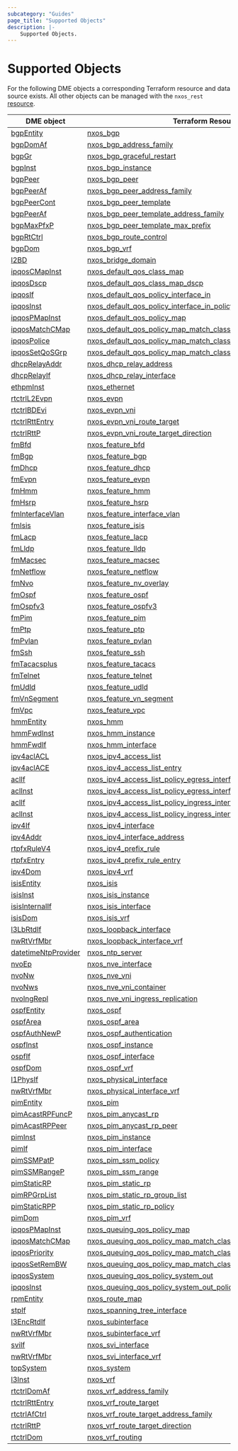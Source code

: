 ```yaml
---
subcategory: "Guides"
page_title: "Supported Objects"
description: |-
    Supported Objects.
---
```


# Supported Objects

For the following DME objects a corresponding Terraform resource and data source exists. All other objects can be managed with the `nxos_rest` [resource](https://registry.terraform.io/providers/netascode/nxos/latest/docs/resources/rest).

| DME object | Terraform Resource | Terraform Data Source |
|------------|--------------------|-----------------------|
| [bgpEntity](https://pubhub.devnetcloud.com/media/dme-docs-10-2-2/docs/Routing%20and%20Forwarding/bgp:Entity/) | [nxos_bgp](https://registry.terraform.io/providers/netascode/nxos/latest/docs/resources/bgp) | [nxos_bgp](https://registry.terraform.io/providers/netascode/nxos/latest/docs/data-sources/bgp) |
| [bgpDomAf](https://pubhub.devnetcloud.com/media/dme-docs-10-2-2/docs/Routing%20and%20Forwarding/bgp:DomAf/) | [nxos_bgp_address_family](https://registry.terraform.io/providers/netascode/nxos/latest/docs/resources/bgp_address_family) | [nxos_bgp_address_family](https://registry.terraform.io/providers/netascode/nxos/latest/docs/data-sources/bgp_address_family) |
| [bgpGr](https://pubhub.devnetcloud.com/media/dme-docs-10-2-2/docs/Routing%20and%20Forwarding/bgp:Gr/) | [nxos_bgp_graceful_restart](https://registry.terraform.io/providers/netascode/nxos/latest/docs/resources/bgp_graceful_restart) | [nxos_bgp_graceful_restart](https://registry.terraform.io/providers/netascode/nxos/latest/docs/data-sources/bgp_graceful_restart) |
| [bgpInst](https://pubhub.devnetcloud.com/media/dme-docs-10-2-2/docs/Routing%20and%20Forwarding/bgp:Inst/) | [nxos_bgp_instance](https://registry.terraform.io/providers/netascode/nxos/latest/docs/resources/bgp_instance) | [nxos_bgp_instance](https://registry.terraform.io/providers/netascode/nxos/latest/docs/data-sources/bgp_instance) |
| [bgpPeer](https://pubhub.devnetcloud.com/media/dme-docs-10-2-2/docs/Routing%20and%20Forwarding/bgp:Peer/) | [nxos_bgp_peer](https://registry.terraform.io/providers/netascode/nxos/latest/docs/resources/bgp_peer) | [nxos_bgp_peer](https://registry.terraform.io/providers/netascode/nxos/latest/docs/data-sources/bgp_peer) |
| [bgpPeerAf](https://pubhub.devnetcloud.com/media/dme-docs-10-2-2/docs/Routing%20and%20Forwarding/bgp:PeerAf/) | [nxos_bgp_peer_address_family](https://registry.terraform.io/providers/netascode/nxos/latest/docs/resources/bgp_peer_address_family) | [nxos_bgp_peer_address_family](https://registry.terraform.io/providers/netascode/nxos/latest/docs/data-sources/bgp_peer_address_family) |
| [bgpPeerCont](https://pubhub.devnetcloud.com/media/dme-docs-10-2-2/docs/Routing%20and%20Forwarding/bgp:PeerCont/) | [nxos_bgp_peer_template](https://registry.terraform.io/providers/netascode/nxos/latest/docs/resources/bgp_peer_template) | [nxos_bgp_peer_template](https://registry.terraform.io/providers/netascode/nxos/latest/docs/data-sources/bgp_peer_template) |
| [bgpPeerAf](https://pubhub.devnetcloud.com/media/dme-docs-10-2-2/docs/Routing%20and%20Forwarding/bgp:PeerAf/) | [nxos_bgp_peer_template_address_family](https://registry.terraform.io/providers/netascode/nxos/latest/docs/resources/bgp_peer_template_address_family) | [nxos_bgp_peer_template_address_family](https://registry.terraform.io/providers/netascode/nxos/latest/docs/data-sources/bgp_peer_template_address_family) |
| [bgpMaxPfxP](https://pubhub.devnetcloud.com/media/dme-docs-10-2-2/docs/Routing%20and%20Forwarding/bgp:MaxPfxP/) | [nxos_bgp_peer_template_max_prefix](https://registry.terraform.io/providers/netascode/nxos/latest/docs/resources/bgp_peer_template_max_prefix) | [nxos_bgp_peer_template_max_prefix](https://registry.terraform.io/providers/netascode/nxos/latest/docs/data-sources/bgp_peer_template_max_prefix) |
| [bgpRtCtrl](https://pubhub.devnetcloud.com/media/dme-docs-10-2-2/docs/Routing%20and%20Forwarding/bgp:RtCtrl/) | [nxos_bgp_route_control](https://registry.terraform.io/providers/netascode/nxos/latest/docs/resources/bgp_route_control) | [nxos_bgp_route_control](https://registry.terraform.io/providers/netascode/nxos/latest/docs/data-sources/bgp_route_control) |
| [bgpDom](https://pubhub.devnetcloud.com/media/dme-docs-10-2-2/docs/Routing%20and%20Forwarding/bgp:Dom/) | [nxos_bgp_vrf](https://registry.terraform.io/providers/netascode/nxos/latest/docs/resources/bgp_vrf) | [nxos_bgp_vrf](https://registry.terraform.io/providers/netascode/nxos/latest/docs/data-sources/bgp_vrf) |
| [l2BD](https://pubhub.devnetcloud.com/media/dme-docs-10-2-2/docs/Layer%202/l2:BD/) | [nxos_bridge_domain](https://registry.terraform.io/providers/netascode/nxos/latest/docs/resources/bridge_domain) | [nxos_bridge_domain](https://registry.terraform.io/providers/netascode/nxos/latest/docs/data-sources/bridge_domain) |
| [ipqosCMapInst](https://pubhub.devnetcloud.com/media/dme-docs-10-2-2/docs/Qos/ipqos:CMapInst/) | [nxos_default_qos_class_map](https://registry.terraform.io/providers/netascode/nxos/latest/docs/resources/default_qos_class_map) | [nxos_default_qos_class_map](https://registry.terraform.io/providers/netascode/nxos/latest/docs/data-sources/default_qos_class_map) |
| [ipqosDscp](https://pubhub.devnetcloud.com/media/dme-docs-10-2-2/docs/Qos/ipqos:Dscp/) | [nxos_default_qos_class_map_dscp](https://registry.terraform.io/providers/netascode/nxos/latest/docs/resources/default_qos_class_map_dscp) | [nxos_default_qos_class_map_dscp](https://registry.terraform.io/providers/netascode/nxos/latest/docs/data-sources/default_qos_class_map_dscp) |
| [ipqosIf](https://pubhub.devnetcloud.com/media/dme-docs-10-2-2/docs/Qos/ipqos:If/) | [nxos_default_qos_policy_interface_in](https://registry.terraform.io/providers/netascode/nxos/latest/docs/resources/default_qos_policy_interface_in) | [nxos_default_qos_policy_interface_in](https://registry.terraform.io/providers/netascode/nxos/latest/docs/data-sources/default_qos_policy_interface_in) |
| [ipqosInst](https://pubhub.devnetcloud.com/media/dme-docs-10-2-2/docs/Qos/ipqos:Inst/) | [nxos_default_qos_policy_interface_in_policy_map](https://registry.terraform.io/providers/netascode/nxos/latest/docs/resources/default_qos_policy_interface_in_policy_map) | [nxos_default_qos_policy_interface_in_policy_map](https://registry.terraform.io/providers/netascode/nxos/latest/docs/data-sources/default_qos_policy_interface_in_policy_map) |
| [ipqosPMapInst](https://pubhub.devnetcloud.com/media/dme-docs-10-2-2/docs/Qos/ipqos:PMapInst/) | [nxos_default_qos_policy_map](https://registry.terraform.io/providers/netascode/nxos/latest/docs/resources/default_qos_policy_map) | [nxos_default_qos_policy_map](https://registry.terraform.io/providers/netascode/nxos/latest/docs/data-sources/default_qos_policy_map) |
| [ipqosMatchCMap](https://pubhub.devnetcloud.com/media/dme-docs-10-2-2/docs/Qos/ipqos:MatchCMap/) | [nxos_default_qos_policy_map_match_class_map](https://registry.terraform.io/providers/netascode/nxos/latest/docs/resources/default_qos_policy_map_match_class_map) | [nxos_default_qos_policy_map_match_class_map](https://registry.terraform.io/providers/netascode/nxos/latest/docs/data-sources/default_qos_policy_map_match_class_map) |
| [ipqosPolice](https://pubhub.devnetcloud.com/media/dme-docs-10-2-2/docs/Qos/ipqos:Police/) | [nxos_default_qos_policy_map_match_class_map_police](https://registry.terraform.io/providers/netascode/nxos/latest/docs/resources/default_qos_policy_map_match_class_map_police) | [nxos_default_qos_policy_map_match_class_map_police](https://registry.terraform.io/providers/netascode/nxos/latest/docs/data-sources/default_qos_policy_map_match_class_map_police) |
| [ipqosSetQoSGrp](https://pubhub.devnetcloud.com/media/dme-docs-10-2-2/docs/Qos/ipqos:SetQoSGrp/) | [nxos_default_qos_policy_map_match_class_map_set_qos_group](https://registry.terraform.io/providers/netascode/nxos/latest/docs/resources/default_qos_policy_map_match_class_map_set_qos_group) | [nxos_default_qos_policy_map_match_class_map_set_qos_group](https://registry.terraform.io/providers/netascode/nxos/latest/docs/data-sources/default_qos_policy_map_match_class_map_set_qos_group) |
| [dhcpRelayAddr](https://pubhub.devnetcloud.com/media/dme-docs-10-2-2/docs/DHCP/dhcp:RelayAddr/) | [nxos_dhcp_relay_address](https://registry.terraform.io/providers/netascode/nxos/latest/docs/resources/dhcp_relay_address) | [nxos_dhcp_relay_address](https://registry.terraform.io/providers/netascode/nxos/latest/docs/data-sources/dhcp_relay_address) |
| [dhcpRelayIf](https://pubhub.devnetcloud.com/media/dme-docs-10-2-2/docs/DHCP/dhcp:RelayIf/) | [nxos_dhcp_relay_interface](https://registry.terraform.io/providers/netascode/nxos/latest/docs/resources/dhcp_relay_interface) | [nxos_dhcp_relay_interface](https://registry.terraform.io/providers/netascode/nxos/latest/docs/data-sources/dhcp_relay_interface) |
| [ethpmInst](https://pubhub.devnetcloud.com/media/dme-docs-10-2-2/docs/Interfaces/ethpm:Inst/) | [nxos_ethernet](https://registry.terraform.io/providers/netascode/nxos/latest/docs/resources/ethernet) | [nxos_ethernet](https://registry.terraform.io/providers/netascode/nxos/latest/docs/data-sources/ethernet) |
| [rtctrlL2Evpn](https://pubhub.devnetcloud.com/media/dme-docs-10-2-2/docs/Routing%20and%20Forwarding/rtctrl:L2Evpn/) | [nxos_evpn](https://registry.terraform.io/providers/netascode/nxos/latest/docs/resources/evpn) | [nxos_evpn](https://registry.terraform.io/providers/netascode/nxos/latest/docs/data-sources/evpn) |
| [rtctrlBDEvi](https://pubhub.devnetcloud.com/media/dme-docs-10-2-2/docs/Routing%20and%20Forwarding/rtctrl:BDEvi/) | [nxos_evpn_vni](https://registry.terraform.io/providers/netascode/nxos/latest/docs/resources/evpn_vni) | [nxos_evpn_vni](https://registry.terraform.io/providers/netascode/nxos/latest/docs/data-sources/evpn_vni) |
| [rtctrlRttEntry](https://pubhub.devnetcloud.com/media/dme-docs-10-2-2/docs/Routing%20and%20Forwarding/rtctrl:RttEntry/) | [nxos_evpn_vni_route_target](https://registry.terraform.io/providers/netascode/nxos/latest/docs/resources/evpn_vni_route_target) | [nxos_evpn_vni_route_target](https://registry.terraform.io/providers/netascode/nxos/latest/docs/data-sources/evpn_vni_route_target) |
| [rtctrlRttP](https://pubhub.devnetcloud.com/media/dme-docs-10-2-2/docs/Routing%20and%20Forwarding/rtctrl:RttP/) | [nxos_evpn_vni_route_target_direction](https://registry.terraform.io/providers/netascode/nxos/latest/docs/resources/evpn_vni_route_target_direction) | [nxos_evpn_vni_route_target_direction](https://registry.terraform.io/providers/netascode/nxos/latest/docs/data-sources/evpn_vni_route_target_direction) |
| [fmBfd](https://pubhub.devnetcloud.com/media/dme-docs-10-2-2/docs/Feature%20Management/fm:Bfd/) | [nxos_feature_bfd](https://registry.terraform.io/providers/netascode/nxos/latest/docs/resources/feature_bfd) | [nxos_feature_bfd](https://registry.terraform.io/providers/netascode/nxos/latest/docs/data-sources/feature_bfd) |
| [fmBgp](https://pubhub.devnetcloud.com/media/dme-docs-10-2-2/docs/Feature%20Management/fm:Bgp/) | [nxos_feature_bgp](https://registry.terraform.io/providers/netascode/nxos/latest/docs/resources/feature_bgp) | [nxos_feature_bgp](https://registry.terraform.io/providers/netascode/nxos/latest/docs/data-sources/feature_bgp) |
| [fmDhcp](https://pubhub.devnetcloud.com/media/dme-docs-10-2-2/docs/Feature%20Management/fm:Dhcp/) | [nxos_feature_dhcp](https://registry.terraform.io/providers/netascode/nxos/latest/docs/resources/feature_dhcp) | [nxos_feature_dhcp](https://registry.terraform.io/providers/netascode/nxos/latest/docs/data-sources/feature_dhcp) |
| [fmEvpn](https://pubhub.devnetcloud.com/media/dme-docs-10-2-2/docs/Feature%20Management/fm:Evpn/) | [nxos_feature_evpn](https://registry.terraform.io/providers/netascode/nxos/latest/docs/resources/feature_evpn) | [nxos_feature_evpn](https://registry.terraform.io/providers/netascode/nxos/latest/docs/data-sources/feature_evpn) |
| [fmHmm](https://pubhub.devnetcloud.com/media/dme-docs-10-2-2/docs/Feature%20Management/fm:Hmm/) | [nxos_feature_hmm](https://registry.terraform.io/providers/netascode/nxos/latest/docs/resources/feature_hmm) | [nxos_feature_hmm](https://registry.terraform.io/providers/netascode/nxos/latest/docs/data-sources/feature_hmm) |
| [fmHsrp](https://pubhub.devnetcloud.com/media/dme-docs-10-2-2/docs/Feature%20Management/fm:Hsrp/) | [nxos_feature_hsrp](https://registry.terraform.io/providers/netascode/nxos/latest/docs/resources/feature_hsrp) | [nxos_feature_hsrp](https://registry.terraform.io/providers/netascode/nxos/latest/docs/data-sources/feature_hsrp) |
| [fmInterfaceVlan](https://pubhub.devnetcloud.com/media/dme-docs-10-2-2/docs/Feature%20Management/fm:InterfaceVlan/) | [nxos_feature_interface_vlan](https://registry.terraform.io/providers/netascode/nxos/latest/docs/resources/feature_interface_vlan) | [nxos_feature_interface_vlan](https://registry.terraform.io/providers/netascode/nxos/latest/docs/data-sources/feature_interface_vlan) |
| [fmIsis](https://pubhub.devnetcloud.com/media/dme-docs-10-2-2/docs/Feature%20Management/fm:Isis/) | [nxos_feature_isis](https://registry.terraform.io/providers/netascode/nxos/latest/docs/resources/feature_isis) | [nxos_feature_isis](https://registry.terraform.io/providers/netascode/nxos/latest/docs/data-sources/feature_isis) |
| [fmLacp](https://pubhub.devnetcloud.com/media/dme-docs-10-2-2/docs/Feature%20Management/fm:Lacp/) | [nxos_feature_lacp](https://registry.terraform.io/providers/netascode/nxos/latest/docs/resources/feature_lacp) | [nxos_feature_lacp](https://registry.terraform.io/providers/netascode/nxos/latest/docs/data-sources/feature_lacp) |
| [fmLldp](https://pubhub.devnetcloud.com/media/dme-docs-10-2-2/docs/Feature%20Management/fm:Lldp/) | [nxos_feature_lldp](https://registry.terraform.io/providers/netascode/nxos/latest/docs/resources/feature_lldp) | [nxos_feature_lldp](https://registry.terraform.io/providers/netascode/nxos/latest/docs/data-sources/feature_lldp) |
| [fmMacsec](https://pubhub.devnetcloud.com/media/dme-docs-10-2-2/docs/Feature%20Management/fm:Macsec/) | [nxos_feature_macsec](https://registry.terraform.io/providers/netascode/nxos/latest/docs/resources/feature_macsec) | [nxos_feature_macsec](https://registry.terraform.io/providers/netascode/nxos/latest/docs/data-sources/feature_macsec) |
| [fmNetflow](https://pubhub.devnetcloud.com/media/dme-docs-10-2-2/docs/Feature%20Management/fm:Netflow/) | [nxos_feature_netflow](https://registry.terraform.io/providers/netascode/nxos/latest/docs/resources/feature_netflow) | [nxos_feature_netflow](https://registry.terraform.io/providers/netascode/nxos/latest/docs/data-sources/feature_netflow) |
| [fmNvo](https://pubhub.devnetcloud.com/media/dme-docs-10-2-2/docs/Feature%20Management/fm:Nvo/) | [nxos_feature_nv_overlay](https://registry.terraform.io/providers/netascode/nxos/latest/docs/resources/feature_nv_overlay) | [nxos_feature_nv_overlay](https://registry.terraform.io/providers/netascode/nxos/latest/docs/data-sources/feature_nv_overlay) |
| [fmOspf](https://pubhub.devnetcloud.com/media/dme-docs-10-2-2/docs/Feature%20Management/fm:Ospf/) | [nxos_feature_ospf](https://registry.terraform.io/providers/netascode/nxos/latest/docs/resources/feature_ospf) | [nxos_feature_ospf](https://registry.terraform.io/providers/netascode/nxos/latest/docs/data-sources/feature_ospf) |
| [fmOspfv3](https://pubhub.devnetcloud.com/media/dme-docs-10-2-2/docs/Feature%20Management/fm:Ospfv3/) | [nxos_feature_ospfv3](https://registry.terraform.io/providers/netascode/nxos/latest/docs/resources/feature_ospfv3) | [nxos_feature_ospfv3](https://registry.terraform.io/providers/netascode/nxos/latest/docs/data-sources/feature_ospfv3) |
| [fmPim](https://pubhub.devnetcloud.com/media/dme-docs-10-2-2/docs/Feature%20Management/fm:Pim/) | [nxos_feature_pim](https://registry.terraform.io/providers/netascode/nxos/latest/docs/resources/feature_pim) | [nxos_feature_pim](https://registry.terraform.io/providers/netascode/nxos/latest/docs/data-sources/feature_pim) |
| [fmPtp](https://pubhub.devnetcloud.com/media/dme-docs-10-2-2/docs/Feature%20Management/fm:Ptp/) | [nxos_feature_ptp](https://registry.terraform.io/providers/netascode/nxos/latest/docs/resources/feature_ptp) | [nxos_feature_ptp](https://registry.terraform.io/providers/netascode/nxos/latest/docs/data-sources/feature_ptp) |
| [fmPvlan](https://pubhub.devnetcloud.com/media/dme-docs-10-2-2/docs/Feature%20Management/fm:Pvlan/) | [nxos_feature_pvlan](https://registry.terraform.io/providers/netascode/nxos/latest/docs/resources/feature_pvlan) | [nxos_feature_pvlan](https://registry.terraform.io/providers/netascode/nxos/latest/docs/data-sources/feature_pvlan) |
| [fmSsh](https://pubhub.devnetcloud.com/media/dme-docs-10-2-2/docs/Feature%20Management/fm:Ssh/) | [nxos_feature_ssh](https://registry.terraform.io/providers/netascode/nxos/latest/docs/resources/feature_ssh) | [nxos_feature_ssh](https://registry.terraform.io/providers/netascode/nxos/latest/docs/data-sources/feature_ssh) |
| [fmTacacsplus](https://pubhub.devnetcloud.com/media/dme-docs-10-2-2/docs/Feature%20Management/fm:Tacacsplus/) | [nxos_feature_tacacs](https://registry.terraform.io/providers/netascode/nxos/latest/docs/resources/feature_tacacs) | [nxos_feature_tacacs](https://registry.terraform.io/providers/netascode/nxos/latest/docs/data-sources/feature_tacacs) |
| [fmTelnet](https://pubhub.devnetcloud.com/media/dme-docs-10-2-2/docs/Feature%20Management/fm:Telnet/) | [nxos_feature_telnet](https://registry.terraform.io/providers/netascode/nxos/latest/docs/resources/feature_telnet) | [nxos_feature_telnet](https://registry.terraform.io/providers/netascode/nxos/latest/docs/data-sources/feature_telnet) |
| [fmUdld](https://pubhub.devnetcloud.com/media/dme-docs-10-2-2/docs/Feature%20Management/fm:Udld/) | [nxos_feature_udld](https://registry.terraform.io/providers/netascode/nxos/latest/docs/resources/feature_udld) | [nxos_feature_udld](https://registry.terraform.io/providers/netascode/nxos/latest/docs/data-sources/feature_udld) |
| [fmVnSegment](https://pubhub.devnetcloud.com/media/dme-docs-10-2-2/docs/Feature%20Management/fm:VnSegment/) | [nxos_feature_vn_segment](https://registry.terraform.io/providers/netascode/nxos/latest/docs/resources/feature_vn_segment) | [nxos_feature_vn_segment](https://registry.terraform.io/providers/netascode/nxos/latest/docs/data-sources/feature_vn_segment) |
| [fmVpc](https://pubhub.devnetcloud.com/media/dme-docs-10-2-2/docs/Feature%20Management/fm:Vpc/) | [nxos_feature_vpc](https://registry.terraform.io/providers/netascode/nxos/latest/docs/resources/feature_vpc) | [nxos_feature_vpc](https://registry.terraform.io/providers/netascode/nxos/latest/docs/data-sources/feature_vpc) |
| [hmmEntity](https://pubhub.devnetcloud.com/media/dme-docs-10-2-2/docs/Host%20Mobility/hmm:Entity/) | [nxos_hmm](https://registry.terraform.io/providers/netascode/nxos/latest/docs/resources/hmm) | [nxos_hmm](https://registry.terraform.io/providers/netascode/nxos/latest/docs/data-sources/hmm) |
| [hmmFwdInst](https://pubhub.devnetcloud.com/media/dme-docs-10-2-2/docs/Host%20Mobility/hmm:FwdInst/) | [nxos_hmm_instance](https://registry.terraform.io/providers/netascode/nxos/latest/docs/resources/hmm_instance) | [nxos_hmm_instance](https://registry.terraform.io/providers/netascode/nxos/latest/docs/data-sources/hmm_instance) |
| [hmmFwdIf](https://pubhub.devnetcloud.com/media/dme-docs-10-2-2/docs/Host%20Mobility/hmm:FwdIf/) | [nxos_hmm_interface](https://registry.terraform.io/providers/netascode/nxos/latest/docs/resources/hmm_interface) | [nxos_hmm_interface](https://registry.terraform.io/providers/netascode/nxos/latest/docs/data-sources/hmm_interface) |
| [ipv4aclACL](https://pubhub.devnetcloud.com/media/dme-docs-10-2-2/docs/Security%20and%20Policing/ipv4acl:ACL/) | [nxos_ipv4_access_list](https://registry.terraform.io/providers/netascode/nxos/latest/docs/resources/ipv4_access_list) | [nxos_ipv4_access_list](https://registry.terraform.io/providers/netascode/nxos/latest/docs/data-sources/ipv4_access_list) |
| [ipv4aclACE](https://pubhub.devnetcloud.com/media/dme-docs-10-2-2/docs/Security%20and%20Policing/ipv4acl:ACE/) | [nxos_ipv4_access_list_entry](https://registry.terraform.io/providers/netascode/nxos/latest/docs/resources/ipv4_access_list_entry) | [nxos_ipv4_access_list_entry](https://registry.terraform.io/providers/netascode/nxos/latest/docs/data-sources/ipv4_access_list_entry) |
| [aclIf](https://pubhub.devnetcloud.com/media/dme-docs-10-2-2/docs/Security%20and%20Policing/acl:If/) | [nxos_ipv4_access_list_policy_egress_interface](https://registry.terraform.io/providers/netascode/nxos/latest/docs/resources/ipv4_access_list_policy_egress_interface) | [nxos_ipv4_access_list_policy_egress_interface](https://registry.terraform.io/providers/netascode/nxos/latest/docs/data-sources/ipv4_access_list_policy_egress_interface) |
| [aclInst](https://pubhub.devnetcloud.com/media/dme-docs-10-2-2/docs/Security%20and%20Policing/acl:Inst/) | [nxos_ipv4_access_list_policy_egress_interface_instace](https://registry.terraform.io/providers/netascode/nxos/latest/docs/resources/ipv4_access_list_policy_egress_interface_instace) | [nxos_ipv4_access_list_policy_egress_interface_instace](https://registry.terraform.io/providers/netascode/nxos/latest/docs/data-sources/ipv4_access_list_policy_egress_interface_instace) |
| [aclIf](https://pubhub.devnetcloud.com/media/dme-docs-10-2-2/docs/Security%20and%20Policing/acl:If/) | [nxos_ipv4_access_list_policy_ingress_interface](https://registry.terraform.io/providers/netascode/nxos/latest/docs/resources/ipv4_access_list_policy_ingress_interface) | [nxos_ipv4_access_list_policy_ingress_interface](https://registry.terraform.io/providers/netascode/nxos/latest/docs/data-sources/ipv4_access_list_policy_ingress_interface) |
| [aclInst](https://pubhub.devnetcloud.com/media/dme-docs-10-2-2/docs/Security%20and%20Policing/acl:Inst/) | [nxos_ipv4_access_list_policy_ingress_interface_instace](https://registry.terraform.io/providers/netascode/nxos/latest/docs/resources/ipv4_access_list_policy_ingress_interface_instace) | [nxos_ipv4_access_list_policy_ingress_interface_instace](https://registry.terraform.io/providers/netascode/nxos/latest/docs/data-sources/ipv4_access_list_policy_ingress_interface_instace) |
| [ipv4If](https://pubhub.devnetcloud.com/media/dme-docs-10-2-2/docs/Layer%203/ipv4:If/) | [nxos_ipv4_interface](https://registry.terraform.io/providers/netascode/nxos/latest/docs/resources/ipv4_interface) | [nxos_ipv4_interface](https://registry.terraform.io/providers/netascode/nxos/latest/docs/data-sources/ipv4_interface) |
| [ipv4Addr](https://pubhub.devnetcloud.com/media/dme-docs-10-2-2/docs/Layer%203/ipv4:Addr/) | [nxos_ipv4_interface_address](https://registry.terraform.io/providers/netascode/nxos/latest/docs/resources/ipv4_interface_address) | [nxos_ipv4_interface_address](https://registry.terraform.io/providers/netascode/nxos/latest/docs/data-sources/ipv4_interface_address) |
| [rtpfxRuleV4](https://pubhub.devnetcloud.com/media/dme-docs-10-2-2/docs/Routing%20and%20Forwarding/rtpfx:RuleV4/) | [nxos_ipv4_prefix_rule](https://registry.terraform.io/providers/netascode/nxos/latest/docs/resources/ipv4_prefix_rule) | [nxos_ipv4_prefix_rule](https://registry.terraform.io/providers/netascode/nxos/latest/docs/data-sources/ipv4_prefix_rule) |
| [rtpfxEntry](https://pubhub.devnetcloud.com/media/dme-docs-10-2-2/docs/Routing%20and%20Forwarding/rtpfx:Entry/) | [nxos_ipv4_prefix_rule_entry](https://registry.terraform.io/providers/netascode/nxos/latest/docs/resources/ipv4_prefix_rule_entry) | [nxos_ipv4_prefix_rule_entry](https://registry.terraform.io/providers/netascode/nxos/latest/docs/data-sources/ipv4_prefix_rule_entry) |
| [ipv4Dom](https://pubhub.devnetcloud.com/media/dme-docs-10-2-2/docs/Layer%203/ipv4:Dom/) | [nxos_ipv4_vrf](https://registry.terraform.io/providers/netascode/nxos/latest/docs/resources/ipv4_vrf) | [nxos_ipv4_vrf](https://registry.terraform.io/providers/netascode/nxos/latest/docs/data-sources/ipv4_vrf) |
| [isisEntity](https://pubhub.devnetcloud.com/media/dme-docs-10-2-2/docs/Routing%20and%20Forwarding/isis:Entity/) | [nxos_isis](https://registry.terraform.io/providers/netascode/nxos/latest/docs/resources/isis) | [nxos_isis](https://registry.terraform.io/providers/netascode/nxos/latest/docs/data-sources/isis) |
| [isisInst](https://pubhub.devnetcloud.com/media/dme-docs-10-2-2/docs/Routing%20and%20Forwarding/isis:Inst/) | [nxos_isis_instance](https://registry.terraform.io/providers/netascode/nxos/latest/docs/resources/isis_instance) | [nxos_isis_instance](https://registry.terraform.io/providers/netascode/nxos/latest/docs/data-sources/isis_instance) |
| [isisInternalIf](https://pubhub.devnetcloud.com/media/dme-docs-10-2-2/docs/Routing%20and%20Forwarding/isis:InternalIf/) | [nxos_isis_interface](https://registry.terraform.io/providers/netascode/nxos/latest/docs/resources/isis_interface) | [nxos_isis_interface](https://registry.terraform.io/providers/netascode/nxos/latest/docs/data-sources/isis_interface) |
| [isisDom](https://pubhub.devnetcloud.com/media/dme-docs-10-2-2/docs/Routing%20and%20Forwarding/isis:Dom/) | [nxos_isis_vrf](https://registry.terraform.io/providers/netascode/nxos/latest/docs/resources/isis_vrf) | [nxos_isis_vrf](https://registry.terraform.io/providers/netascode/nxos/latest/docs/data-sources/isis_vrf) |
| [l3LbRtdIf](https://pubhub.devnetcloud.com/media/dme-docs-10-2-2/docs/Layer%203/l3:LbRtdIf/) | [nxos_loopback_interface](https://registry.terraform.io/providers/netascode/nxos/latest/docs/resources/loopback_interface) | [nxos_loopback_interface](https://registry.terraform.io/providers/netascode/nxos/latest/docs/data-sources/loopback_interface) |
| [nwRtVrfMbr](https://pubhub.devnetcloud.com/media/dme-docs-10-2-2/docs/Routing%20and%20Forwarding/nw:RtVrfMbr/) | [nxos_loopback_interface_vrf](https://registry.terraform.io/providers/netascode/nxos/latest/docs/resources/loopback_interface_vrf) | [nxos_loopback_interface_vrf](https://registry.terraform.io/providers/netascode/nxos/latest/docs/data-sources/loopback_interface_vrf) |
| [datetimeNtpProvider](https://pubhub.devnetcloud.com/media/dme-docs-10-2-2/docs/System/datetime:NtpProvider/) | [nxos_ntp_server](https://registry.terraform.io/providers/netascode/nxos/latest/docs/resources/ntp_server) | [nxos_ntp_server](https://registry.terraform.io/providers/netascode/nxos/latest/docs/data-sources/ntp_server) |
| [nvoEp](https://pubhub.devnetcloud.com/media/dme-docs-10-2-2/docs/Network%20Virtualization/nvo:Ep/) | [nxos_nve_interface](https://registry.terraform.io/providers/netascode/nxos/latest/docs/resources/nve_interface) | [nxos_nve_interface](https://registry.terraform.io/providers/netascode/nxos/latest/docs/data-sources/nve_interface) |
| [nvoNw](https://pubhub.devnetcloud.com/media/dme-docs-10-2-2/docs/Network%20Virtualization/nvo:Nw/) | [nxos_nve_vni](https://registry.terraform.io/providers/netascode/nxos/latest/docs/resources/nve_vni) | [nxos_nve_vni](https://registry.terraform.io/providers/netascode/nxos/latest/docs/data-sources/nve_vni) |
| [nvoNws](https://pubhub.devnetcloud.com/media/dme-docs-10-2-2/docs/Network%20Virtualization/nvo:Nws/) | [nxos_nve_vni_container](https://registry.terraform.io/providers/netascode/nxos/latest/docs/resources/nve_vni_container) | [nxos_nve_vni_container](https://registry.terraform.io/providers/netascode/nxos/latest/docs/data-sources/nve_vni_container) |
| [nvoIngRepl](https://pubhub.devnetcloud.com/media/dme-docs-10-2-2/docs/Network%20Virtualization/nvo:IngRepl/) | [nxos_nve_vni_ingress_replication](https://registry.terraform.io/providers/netascode/nxos/latest/docs/resources/nve_vni_ingress_replication) | [nxos_nve_vni_ingress_replication](https://registry.terraform.io/providers/netascode/nxos/latest/docs/data-sources/nve_vni_ingress_replication) |
| [ospfEntity](https://pubhub.devnetcloud.com/media/dme-docs-10-2-2/docs/Routing%20and%20Forwarding/ospf:Entity/) | [nxos_ospf](https://registry.terraform.io/providers/netascode/nxos/latest/docs/resources/ospf) | [nxos_ospf](https://registry.terraform.io/providers/netascode/nxos/latest/docs/data-sources/ospf) |
| [ospfArea](https://pubhub.devnetcloud.com/media/dme-docs-10-2-2/docs/Routing%20and%20Forwarding/ospf:Area/) | [nxos_ospf_area](https://registry.terraform.io/providers/netascode/nxos/latest/docs/resources/ospf_area) | [nxos_ospf_area](https://registry.terraform.io/providers/netascode/nxos/latest/docs/data-sources/ospf_area) |
| [ospfAuthNewP](https://pubhub.devnetcloud.com/media/dme-docs-10-2-2/docs/Routing%20and%20Forwarding/ospf:AuthNewP/) | [nxos_ospf_authentication](https://registry.terraform.io/providers/netascode/nxos/latest/docs/resources/ospf_authentication) | [nxos_ospf_authentication](https://registry.terraform.io/providers/netascode/nxos/latest/docs/data-sources/ospf_authentication) |
| [ospfInst](https://pubhub.devnetcloud.com/media/dme-docs-10-2-2/docs/Routing%20and%20Forwarding/ospf:Inst/) | [nxos_ospf_instance](https://registry.terraform.io/providers/netascode/nxos/latest/docs/resources/ospf_instance) | [nxos_ospf_instance](https://registry.terraform.io/providers/netascode/nxos/latest/docs/data-sources/ospf_instance) |
| [ospfIf](https://pubhub.devnetcloud.com/media/dme-docs-10-2-2/docs/Routing%20and%20Forwarding/ospf:If/) | [nxos_ospf_interface](https://registry.terraform.io/providers/netascode/nxos/latest/docs/resources/ospf_interface) | [nxos_ospf_interface](https://registry.terraform.io/providers/netascode/nxos/latest/docs/data-sources/ospf_interface) |
| [ospfDom](https://pubhub.devnetcloud.com/media/dme-docs-10-2-2/docs/Routing%20and%20Forwarding/ospf:Dom/) | [nxos_ospf_vrf](https://registry.terraform.io/providers/netascode/nxos/latest/docs/resources/ospf_vrf) | [nxos_ospf_vrf](https://registry.terraform.io/providers/netascode/nxos/latest/docs/data-sources/ospf_vrf) |
| [l1PhysIf](https://pubhub.devnetcloud.com/media/dme-docs-10-2-2/docs/System/l1:PhysIf/) | [nxos_physical_interface](https://registry.terraform.io/providers/netascode/nxos/latest/docs/resources/physical_interface) | [nxos_physical_interface](https://registry.terraform.io/providers/netascode/nxos/latest/docs/data-sources/physical_interface) |
| [nwRtVrfMbr](https://pubhub.devnetcloud.com/media/dme-docs-10-2-2/docs/Routing%20and%20Forwarding/nw:RtVrfMbr/) | [nxos_physical_interface_vrf](https://registry.terraform.io/providers/netascode/nxos/latest/docs/resources/physical_interface_vrf) | [nxos_physical_interface_vrf](https://registry.terraform.io/providers/netascode/nxos/latest/docs/data-sources/physical_interface_vrf) |
| [pimEntity](https://pubhub.devnetcloud.com/media/dme-docs-10-2-2/docs/Layer%203/pim:Entity/) | [nxos_pim](https://registry.terraform.io/providers/netascode/nxos/latest/docs/resources/pim) | [nxos_pim](https://registry.terraform.io/providers/netascode/nxos/latest/docs/data-sources/pim) |
| [pimAcastRPFuncP](https://pubhub.devnetcloud.com/media/dme-docs-10-2-2/docs/Layer%203/pim:AcastRPFuncP/) | [nxos_pim_anycast_rp](https://registry.terraform.io/providers/netascode/nxos/latest/docs/resources/pim_anycast_rp) | [nxos_pim_anycast_rp](https://registry.terraform.io/providers/netascode/nxos/latest/docs/data-sources/pim_anycast_rp) |
| [pimAcastRPPeer](https://pubhub.devnetcloud.com/media/dme-docs-10-2-2/docs/Layer%203/pim:AcastRPPeer/) | [nxos_pim_anycast_rp_peer](https://registry.terraform.io/providers/netascode/nxos/latest/docs/resources/pim_anycast_rp_peer) | [nxos_pim_anycast_rp_peer](https://registry.terraform.io/providers/netascode/nxos/latest/docs/data-sources/pim_anycast_rp_peer) |
| [pimInst](https://pubhub.devnetcloud.com/media/dme-docs-10-2-2/docs/Layer%203/pim:Inst/) | [nxos_pim_instance](https://registry.terraform.io/providers/netascode/nxos/latest/docs/resources/pim_instance) | [nxos_pim_instance](https://registry.terraform.io/providers/netascode/nxos/latest/docs/data-sources/pim_instance) |
| [pimIf](https://pubhub.devnetcloud.com/media/dme-docs-10-2-2/docs/Layer%203/pim:If/) | [nxos_pim_interface](https://registry.terraform.io/providers/netascode/nxos/latest/docs/resources/pim_interface) | [nxos_pim_interface](https://registry.terraform.io/providers/netascode/nxos/latest/docs/data-sources/pim_interface) |
| [pimSSMPatP](https://pubhub.devnetcloud.com/media/dme-docs-10-2-2/docs/Layer%203/pim:SSMPatP/) | [nxos_pim_ssm_policy](https://registry.terraform.io/providers/netascode/nxos/latest/docs/resources/pim_ssm_policy) | [nxos_pim_ssm_policy](https://registry.terraform.io/providers/netascode/nxos/latest/docs/data-sources/pim_ssm_policy) |
| [pimSSMRangeP](https://pubhub.devnetcloud.com/media/dme-docs-10-2-2/docs/Layer%203/pim:SSMRangeP/) | [nxos_pim_ssm_range](https://registry.terraform.io/providers/netascode/nxos/latest/docs/resources/pim_ssm_range) | [nxos_pim_ssm_range](https://registry.terraform.io/providers/netascode/nxos/latest/docs/data-sources/pim_ssm_range) |
| [pimStaticRP](https://pubhub.devnetcloud.com/media/dme-docs-10-2-2/docs/Layer%203/pim:StaticRP/) | [nxos_pim_static_rp](https://registry.terraform.io/providers/netascode/nxos/latest/docs/resources/pim_static_rp) | [nxos_pim_static_rp](https://registry.terraform.io/providers/netascode/nxos/latest/docs/data-sources/pim_static_rp) |
| [pimRPGrpList](https://pubhub.devnetcloud.com/media/dme-docs-10-2-2/docs/Layer%203/pim:RPGrpList/) | [nxos_pim_static_rp_group_list](https://registry.terraform.io/providers/netascode/nxos/latest/docs/resources/pim_static_rp_group_list) | [nxos_pim_static_rp_group_list](https://registry.terraform.io/providers/netascode/nxos/latest/docs/data-sources/pim_static_rp_group_list) |
| [pimStaticRPP](https://pubhub.devnetcloud.com/media/dme-docs-10-2-2/docs/Layer%203/pim:StaticRPP/) | [nxos_pim_static_rp_policy](https://registry.terraform.io/providers/netascode/nxos/latest/docs/resources/pim_static_rp_policy) | [nxos_pim_static_rp_policy](https://registry.terraform.io/providers/netascode/nxos/latest/docs/data-sources/pim_static_rp_policy) |
| [pimDom](https://pubhub.devnetcloud.com/media/dme-docs-10-2-2/docs/Layer%203/pim:Dom/) | [nxos_pim_vrf](https://registry.terraform.io/providers/netascode/nxos/latest/docs/resources/pim_vrf) | [nxos_pim_vrf](https://registry.terraform.io/providers/netascode/nxos/latest/docs/data-sources/pim_vrf) |
| [ipqosPMapInst](https://pubhub.devnetcloud.com/media/dme-docs-10-2-2/docs/Qos/ipqos:PMapInst/) | [nxos_queuing_qos_policy_map](https://registry.terraform.io/providers/netascode/nxos/latest/docs/resources/queuing_qos_policy_map) | [nxos_queuing_qos_policy_map](https://registry.terraform.io/providers/netascode/nxos/latest/docs/data-sources/queuing_qos_policy_map) |
| [ipqosMatchCMap](https://pubhub.devnetcloud.com/media/dme-docs-10-2-2/docs/Qos/ipqos:MatchCMap/) | [nxos_queuing_qos_policy_map_match_class_map](https://registry.terraform.io/providers/netascode/nxos/latest/docs/resources/queuing_qos_policy_map_match_class_map) | [nxos_queuing_qos_policy_map_match_class_map](https://registry.terraform.io/providers/netascode/nxos/latest/docs/data-sources/queuing_qos_policy_map_match_class_map) |
| [ipqosPriority](https://pubhub.devnetcloud.com/media/dme-docs-10-2-2/docs/Qos/ipqos:Priority/) | [nxos_queuing_qos_policy_map_match_class_map_priority](https://registry.terraform.io/providers/netascode/nxos/latest/docs/resources/queuing_qos_policy_map_match_class_map_priority) | [nxos_queuing_qos_policy_map_match_class_map_priority](https://registry.terraform.io/providers/netascode/nxos/latest/docs/data-sources/queuing_qos_policy_map_match_class_map_priority) |
| [ipqosSetRemBW](https://pubhub.devnetcloud.com/media/dme-docs-10-2-2/docs/Qos/ipqos:SetRemBW/) | [nxos_queuing_qos_policy_map_match_class_map_remaining_bandwidth](https://registry.terraform.io/providers/netascode/nxos/latest/docs/resources/queuing_qos_policy_map_match_class_map_remaining_bandwidth) | [nxos_queuing_qos_policy_map_match_class_map_remaining_bandwidth](https://registry.terraform.io/providers/netascode/nxos/latest/docs/data-sources/queuing_qos_policy_map_match_class_map_remaining_bandwidth) |
| [ipqosSystem](https://pubhub.devnetcloud.com/media/dme-docs-10-2-2/docs/Qos/ipqos:System/) | [nxos_queuing_qos_policy_system_out](https://registry.terraform.io/providers/netascode/nxos/latest/docs/resources/queuing_qos_policy_system_out) | [nxos_queuing_qos_policy_system_out](https://registry.terraform.io/providers/netascode/nxos/latest/docs/data-sources/queuing_qos_policy_system_out) |
| [ipqosInst](https://pubhub.devnetcloud.com/media/dme-docs-10-2-2/docs/Qos/ipqos:Inst/) | [nxos_queuing_qos_policy_system_out_policy_map](https://registry.terraform.io/providers/netascode/nxos/latest/docs/resources/queuing_qos_policy_system_out_policy_map) | [nxos_queuing_qos_policy_system_out_policy_map](https://registry.terraform.io/providers/netascode/nxos/latest/docs/data-sources/queuing_qos_policy_system_out_policy_map) |
| [rpmEntity](https://pubhub.devnetcloud.com/media/dme-docs-10-2-2/docs/Routing%20and%20Forwarding/rpm:Entity/) | [nxos_route_map](https://registry.terraform.io/providers/netascode/nxos/latest/docs/resources/route_map) | [nxos_route_map](https://registry.terraform.io/providers/netascode/nxos/latest/docs/data-sources/route_map) |
| [stpIf](https://pubhub.devnetcloud.com/media/dme-docs-10-2-2/docs/Discovery%20Protocols/stp:If/) | [nxos_spanning_tree_interface](https://registry.terraform.io/providers/netascode/nxos/latest/docs/resources/spanning_tree_interface) | [nxos_spanning_tree_interface](https://registry.terraform.io/providers/netascode/nxos/latest/docs/data-sources/spanning_tree_interface) |
| [l3EncRtdIf](https://pubhub.devnetcloud.com/media/dme-docs-10-2-2/docs/Layer%203/l3:EncRtdIf/) | [nxos_subinterface](https://registry.terraform.io/providers/netascode/nxos/latest/docs/resources/subinterface) | [nxos_subinterface](https://registry.terraform.io/providers/netascode/nxos/latest/docs/data-sources/subinterface) |
| [nwRtVrfMbr](https://pubhub.devnetcloud.com/media/dme-docs-10-2-2/docs/Routing%20and%20Forwarding/nw:RtVrfMbr/) | [nxos_subinterface_vrf](https://registry.terraform.io/providers/netascode/nxos/latest/docs/resources/subinterface_vrf) | [nxos_subinterface_vrf](https://registry.terraform.io/providers/netascode/nxos/latest/docs/data-sources/subinterface_vrf) |
| [sviIf](https://pubhub.devnetcloud.com/media/dme-docs-10-2-2/docs/Interfaces/svi:If/) | [nxos_svi_interface](https://registry.terraform.io/providers/netascode/nxos/latest/docs/resources/svi_interface) | [nxos_svi_interface](https://registry.terraform.io/providers/netascode/nxos/latest/docs/data-sources/svi_interface) |
| [nwRtVrfMbr](https://pubhub.devnetcloud.com/media/dme-docs-10-2-2/docs/Routing%20and%20Forwarding/nw:RtVrfMbr/) | [nxos_svi_interface_vrf](https://registry.terraform.io/providers/netascode/nxos/latest/docs/resources/svi_interface_vrf) | [nxos_svi_interface_vrf](https://registry.terraform.io/providers/netascode/nxos/latest/docs/data-sources/svi_interface_vrf) |
| [topSystem](https://pubhub.devnetcloud.com/media/dme-docs-10-2-2/docs/System/top:System/) | [nxos_system](https://registry.terraform.io/providers/netascode/nxos/latest/docs/resources/system) | [nxos_system](https://registry.terraform.io/providers/netascode/nxos/latest/docs/data-sources/system) |
| [l3Inst](https://pubhub.devnetcloud.com/media/dme-docs-10-2-2/docs/Layer%203/l3:Inst/) | [nxos_vrf](https://registry.terraform.io/providers/netascode/nxos/latest/docs/resources/vrf) | [nxos_vrf](https://registry.terraform.io/providers/netascode/nxos/latest/docs/data-sources/vrf) |
| [rtctrlDomAf](https://pubhub.devnetcloud.com/media/dme-docs-10-2-2/docs/Routing%20and%20Forwarding/rtctrl:DomAf/) | [nxos_vrf_address_family](https://registry.terraform.io/providers/netascode/nxos/latest/docs/resources/vrf_address_family) | [nxos_vrf_address_family](https://registry.terraform.io/providers/netascode/nxos/latest/docs/data-sources/vrf_address_family) |
| [rtctrlRttEntry](https://pubhub.devnetcloud.com/media/dme-docs-10-2-2/docs/Routing%20and%20Forwarding/rtctrl:RttEntry/) | [nxos_vrf_route_target](https://registry.terraform.io/providers/netascode/nxos/latest/docs/resources/vrf_route_target) | [nxos_vrf_route_target](https://registry.terraform.io/providers/netascode/nxos/latest/docs/data-sources/vrf_route_target) |
| [rtctrlAfCtrl](https://pubhub.devnetcloud.com/media/dme-docs-10-2-2/docs/Routing%20and%20Forwarding/rtctrl:AfCtrl/) | [nxos_vrf_route_target_address_family](https://registry.terraform.io/providers/netascode/nxos/latest/docs/resources/vrf_route_target_address_family) | [nxos_vrf_route_target_address_family](https://registry.terraform.io/providers/netascode/nxos/latest/docs/data-sources/vrf_route_target_address_family) |
| [rtctrlRttP](https://pubhub.devnetcloud.com/media/dme-docs-10-2-2/docs/Routing%20and%20Forwarding/rtctrl:RttP/) | [nxos_vrf_route_target_direction](https://registry.terraform.io/providers/netascode/nxos/latest/docs/resources/vrf_route_target_direction) | [nxos_vrf_route_target_direction](https://registry.terraform.io/providers/netascode/nxos/latest/docs/data-sources/vrf_route_target_direction) |
| [rtctrlDom](https://pubhub.devnetcloud.com/media/dme-docs-10-2-2/docs/Routing%20and%20Forwarding/rtctrl:Dom/) | [nxos_vrf_routing](https://registry.terraform.io/providers/netascode/nxos/latest/docs/resources/vrf_routing) | [nxos_vrf_routing](https://registry.terraform.io/providers/netascode/nxos/latest/docs/data-sources/vrf_routing) |

